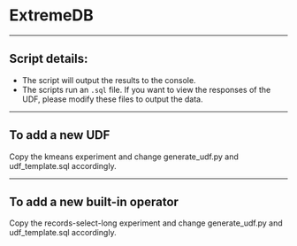 # ExtremeDB

___
## Script details:
- The script will output the results to the console.
- The scripts run an ```.sql``` file. If you want to view the responses of the UDF, please modify these files to output the data.

___
## To add a new UDF

Copy the kmeans experiment and change generate_udf.py and udf_template.sql accordingly.
___
## To add a new built-in operator

Copy the records-select-long experiment and change generate_udf.py and udf_template.sql accordingly.
